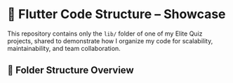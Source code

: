 # 📁 Flutter Code Structure – Showcase

This repository contains only the `lib/` folder of one of my Elite Quiz projects, shared to demonstrate how I organize my code for scalability, maintainability, and team collaboration.

## 🧱 Folder Structure Overview

